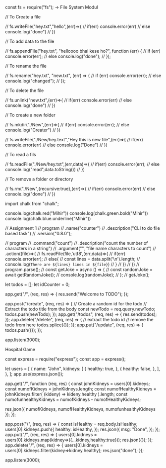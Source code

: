 const fs = require("fs"); -> File System Modul

// To Create a file

// fs.writeFile("hey.txt","hello",(err)=>{
// if(err) console.error(err)
// else console.log("done")
// })

// To add data to the file

// fs.appendFile("hey.txt", "helloooo bhai kese ho?", function (err) {
// if (err) console.error(err);
// else console.log("done");
// });

// To rename the file

// fs.rename("hey.txt", "new.txt", (err) => {
// if (err) console.error(err);
// else console.log("changed");
// });

// To delete the file

// fs.unlink("new.txt",(err)=>{
// if(err) console.error(err)
// else console.log("done")
// })

// To create a new folder

// fs.mkdir("./New",(err)=>{
// if(err) console.error(err);
// else console.log("Creater")
// })

// fs.writeFile("./New/hey.text","Hey this is new file",(err)=>{
// if(err) console.error(err)
// else console.log("Done")
// })

// To read a fils

// fs.readFile("./New/hey.txt",(err,data)=>{
// if(err) console.error(err);
// else console.log("read",data.toString())
// })

// To remove a folder or directory

// fs.rm("./New",{recursive:true},(err)=>{
// if(err) console.error(err)
// else console.log("done")
// })

import chalk from "chalk";

console.log(chalk.red("Mihir"))
console.log(chalk.green.bold("Mihir"))
console.log(chalk.blue.underline("Mihir"))

// Assignment 1
// program
// .name("counter")
// .description("CLI to do file based task")
// .version("0.8.0");

// program
// .command("count")
// .description("count the number of characters in a string")
// .argument("<files>", "file name characters to count")
// .action((file)=>{
// fs.readFile(file,'utf8',(err,data)=>{
// if(err) console.error(err);
// else{
// const lines = data.split('\n').length;
// console.log(`There are ${lines} lines in ${file}`)
// }
// })
// })
// program.parse();
// const getJoke = async () => {
// const randomJoke = await getRandomJoke();
// console.log(randomJoke);
// };
// getJoke();

let todos = [];
let idCounter = 0;

app.get("/", (req, res) => {
res.send("Welcome to TODO");
});

app.post("/create", (req, res) => {
// Create a random id for the todo
// Extract the todo title from the body
const newTodo = req.query.newTodo;
todos.push(newTodo);
});
app.get("/todos", (req, res) => {
res.send(todos);
});
app.delete("/delete", (req, res) => {
// extract the todo id
// remove the todo from here
todos.splice({});
});
app.put("/update", (req, res) => {
todos.push({});
});

app.listen(3000);

Hospital Game

const express = require("express");
const app = express();

let users = [
{
name: "John",
kidneys: [
{
healthy: true,
},
{
healthy: false,
},
],
},
];
app.use(express.json());

app.get("/", function (req, res) {
const johnKidneys = users[0].kidneys;
const numofKidneys = johnKidneys.length;
const numofHealthyKidneys = johnKidneys.filter(
(kideny) => kideny.healthy
).length;
const numofunhealthyKidneys = numofKidneys - numofHealthyKidneys;

res.json({ numofKidneys, numofHealthyKidneys, numofunhealthyKidneys });
});

app.post("/", (req, res) => {
const isHealthy = req.body.isHealthy;
users[0].kidneys.push({
healthy: isHealthy,
});
res.json({
msg: "Done",
});
});
app.put("/", (req, res) => {
users[0].kidneys = users[0].kidneys.map(kidney=>({...kidney,healthy:true}));
res.json({});
});
app.delete("/", (req, res) => {
users[0].kidneys = users[0].kidneys.filter(kidney=>kidney.healthy);
res.json("done");
});

app.listen(3000);
